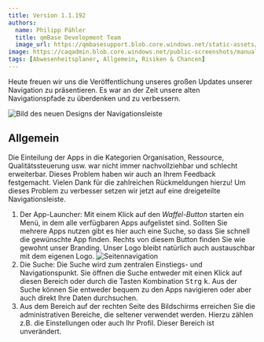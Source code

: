 ```yaml
---
title: Version 1.1.192
authors:
  name: Philipp Pähler
  title: qmBase Development Team
  image_url: https://qmbasesupport.blob.core.windows.net/static-assets/img/persons/paehler_round.png
image: https://caqadmin.blob.core.windows.net/public-screenshots/manual-screenshots/navbar_migration.PNG
tags: [Abwesenheitsplaner, Allgemein, Risiken & Chancen]
---
```


Heute freuen wir uns die Veröffentlichung unseres großen Updates unserer Navigation zu präsentieren. Es war an der Zeit unsere alten Navigationspfade zu überdenken und zu verbessern.

![Bild des neuen Designs der Navigationsleiste](https://caqadmin.blob.core.windows.net/public-screenshots/manual-screenshots/navbar_migration.PNG)

<!--truncate-->

## Allgemein

Die Einteilung der Apps in die Kategorien Organisation, Ressource, Qualitätssteuerung usw. war nicht immer nachvollziehbar und schlecht erweiterbar.
Dieses Problem haben wir auch an Ihrem Feedback festgemacht. Vielen Dank für die zahlreichen Rückmeldungen hierzu!
Um dieses Problem zu verbesser setzen wir jetzt auf eine dreigeteilte Navigationsleiste.

1. Der App-Launcher: Mit einem Klick auf den _Waffel-Button_ starten ein Menü, in dem alle verfügbaren Apps aufgelistet sind. Sollten Sie mehrere Apps nutzen gibt es hier auch eine Suche, so dass Sie schnell die gewünschte App finden.
   Rechts von diesem Button finden Sie wie gewohnt unser Branding. Unser Logo bleibt natürlich auch austauschbar mit dem eigenen Logo.
   ![Seitennavigation](https://caqadmin.blob.core.windows.net/public-screenshots/manual-screenshots/2023-06-02-sidebarOffCanvas.png)
2. Die Suche: Die Suche wird zum zentralen Einstiegs- und Navigationspunkt. Sie öffnen die Suche entweder mit einen Klick auf diesen Bereich oder durch die Tasten Kombination <kbd>Strg</kbd> <kbd>k</kbd>.
   Aus der Suche können Sie entweder bequem zu den Apps navigieren oder aber auch direkt Ihre Daten durchsuchen.
3. Aus dem Bereich auf der rechten Seite des Bildschirms erreichen Sie die administrativen Bereiche, die seltener verwendet werden. Hierzu zählen z.B. die Einstellungen oder auch Ihr Profil. Dieser Bereich ist unverändert.

